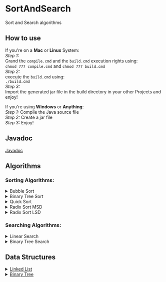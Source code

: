 # SortAndSearch
Sort and Search algorithms

## How to use
If you're on a **Mac** or **Linux** System:<br />
_Step 1:_<br />
Grand the ```compile.cmd``` and the ```build.cmd``` execution rights using:<br />
```chmod 777 compile.cmd``` and ```chmod 777 build.cmd```<br />
_Step 2:_<br />
execute the ```build.cmd``` using:<br />
```./build.cmd```<br />
_Step 3:_<br />
Import the generated jar file in the build directory in your other Projects and enjoy!

If you're using **Windows** or **Anything**:<br />
_Step 1:_ Compile the Java source file<br />
_Step 2:_ Create a jar file<br />
_Step 3:_ Enjoy!

## Javadoc
[Javadoc](https://severin-nitsche.github.io/SortAndSearch/SortAndSearch/doc)

## Algorithms

### Sorting Algorithms:

<details>
  <summary>Bubble Sort</summary>
  <p>Bubble Sort works by going through a list and comparing adjacent elements and swapping them if unsorted. This procedure is repeated until the list is fully sorted.</p>
</details>
<details>
  <summary>Binary Tree Sort</summary>
  <p>Binary Tree Sort works by going through a list and inserting its elements into a tree structure, which, branching out from one root node, consists of several nodes that, besides one value, each keep two references: One to a node with a higher value, and anotherone to a node with a lower value. If one imagines the higher value references as branching out right and the lower value references as branching out left, themost right node in the newly populated tree includes the highest and the most left the lowest value. Knowing this its a breeze to desolve the tree and obtain a sorted list.</p>
</details>
<details>
  <summary>Quick Sort</summary>
  <p>Quick Sort works by choosing a pivot Element from the unsorted list and then creating two lists, one with all values that are lower than the pivot and another one with all values that are higher than the pivot. Quick Sort is then used on this lists again and the result of them is then concatenated to each other with the pivot in the middle. This recursive behavior will only be terminated when the list given to Quick Sort is fully sorted.</p>
</details>
<details>
  <summary>Radix Sort MSD</summary>
  <p>Radix Sort MSD works by grouping the values of a list together depending on their Most Significant Digit, theses groups are than grouped even further until there is no digit left. Then all the tiny Groups are concatenated in order again.</p>
</details>
<details>
  <summary>Radix Sort LSD</summary>
  <p>Radix Sort LSD works by grouping the values of a list together depending on their lowest significant digit. These emerged groups are then concatenated in order and the process is repeated with the next more significant digit.</p>
</details>

### Searching Algorithms:

<details>
  <summary>Linear Search</summary>
  <p>Linear Search works by going through a List and returning whenever the searched element is found.</p>
</details>
<details>
  <summary>Binary Tree Search</summary>
  <p>Binary Tree Search works by comparing the searched element with the current node (starting at the route) and from there going into the 'right' direction, eg. if the element is greater than the node Binary Search would traverse to the Node with the higher values.</p>
</details>

## Data Structures

<details>
  <summary><a href="https://severin-nitsche.github.io/SortAndSearch/SortAndSearch/doc/severinnitsche/com/github/SortAndSearch.LinkedList.html">Linked List</a> </summary>
  <p>A Linked List is a data structure that consists of several nodes that each contain a reference to the next element in the chain.</p>
</details>
<details>
  <summary><a href="https://severin-nitsche.github.io/SortAndSearch/SortAndSearch/doc/severinnitsche/com/github/SortAndSearch.BinaryTree.html">Binary Tree</a>
  </summary>
  <p>...a tree structure, which, branching out from one root node, consists of several nodes that, besides one value, each keep two references: One to a node with a higher value, and anotherone to a node with a lower value...</p>
</details>
